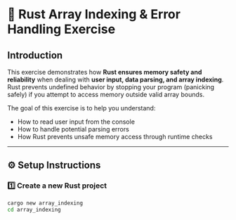 # 🦀 Rust Array Indexing & Error Handling Exercise

## Introduction

This exercise demonstrates how **Rust ensures memory safety and reliability** when dealing with **user input, data parsing, and array indexing**.  
Rust prevents undefined behavior by stopping your program (panicking safely) if you attempt to access memory outside valid array bounds.

The goal of this exercise is to help you understand:

- How to read user input from the console
- How to handle potential parsing errors
- How Rust prevents unsafe memory access through runtime checks

---

## ⚙️ Setup Instructions

### 1️⃣ Create a new Rust project

```bash
cargo new array_indexing
cd array_indexing
```
